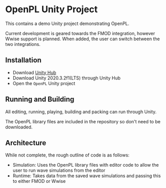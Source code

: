 # OpenPL Unity Project

This contains a demo Unity project demonstrating OpenPL.

Current development is geared towards the FMOD integration, however Wwise support is planned. When added, the user can switch between the two integrations.

## Installation

- Download [Unity Hub](https://unity3d.com/get-unity/download)
- Download Unity 2020.3.2f1(LTS) through Unity Hub
- Open the `OpenPL` Unity project

## Running and Building

All editing, running, playing, building and packing can run through Unity.

The OpenPL library files are included in the repository so don't need to be downloaded.

## Architecture

While not complete, the rough outline of code is as follows:

- Simulation: Uses the OpenPL library files with editor code to allow the user to run wave simulations from the editor
- Runtime: Takes data from the saved wave simulations and passing this to either FMOD or Wwise